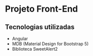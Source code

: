 # Projeto Front-End

## Tecnologias utilizadas

- Angular
- MDB (Material Design for Bootstrap 5)
- Biblioteca SweetAlert2
